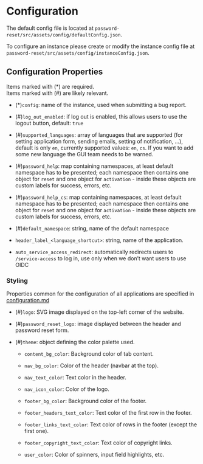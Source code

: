 # Configuration

The default config file is located at `password-reset/src/assets/config/defaultConfig.json`.

To configure an instance please create or modify the instance config file at `password-reset/src/assets/config/instanceConfig.json`.

## Configuration Properties

Items marked with (*) are required.\
Items marked with (#) are likely relevant.

- (*)`config`: name of the instance, used when submitting a bug report.

- (#)`log_out_enabled`: if log out is enabled, this allows users to use the logout button, default: `true`

- (#)`supported_languages`: array of languages that are supported (for setting application form, sending emails, setting of notification, ...), default is only `en`, currently supported values: `en`, `cs`. If you want to add some new language the GUI team needs to be warned.

- (#)`password_help`: map containing namespaces, at least default namespace has to be presented; each namespace then contains one object for `reset` and one object for `activation` - inside these objects are custom labels for success, errors, etc.

- (#)`password_help_cs`: map containing namespaces, at least default namespace has to be presented; each namespace then contains one object for `reset` and one object for `activation` - inside these objects are custom labels for success, errors, etc.

- (#)`default_namespace`: string, name of the default namespace

- `header_label_<language_shortcut>`: string, name of the application.

- `auto_service_access_redirect`: automatically redirects users to `/service-access` to log in, use only when we don’t want users to use OIDC

### Styling
Properties common for the configuration of all applications are specified in [configuration.md](configuration.md)

- (#)`logo`: SVG image displayed on the top-left corner of the website.

- (#)`password_reset_logo`: image displayed between the header and password reset form.

- (#)`theme`: object defining the color palette used.

  - `content_bg_color`: Background color of tab content.

  - `nav_bg_color`: Color of the header (navbar at the top).

  - `nav_text_color`: Text color in the header.

  - `nav_icon_color`: Color of the logo.

  - `footer_bg_color`: Background color of the footer.

  - `footer_headers_text_color`: Text color of the first row in the footer.

  - `footer_links_text_color`: Text color of rows in the footer (except the first one).

  - `footer_copyright_text_color`: Text color of copyright links.

  - `user_color`: Color of spinners, input field highlights, etc.
